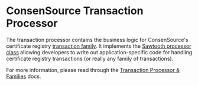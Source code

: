 # ConsenSource Transaction Processor

The transaction processor contains the business logic for ConsenSource's certificate registry [transaction family](https://sawtooth.hyperledger.org/docs/core/releases/latest/app_developers_guide/overview.html). It implements the [Sawtooth processor class](https://sawtooth.hyperledger.org/docs/core/releases/latest/_autogen/sdk_TP_tutorial_js.html) allowing developers to write out application-specific code for handling certificate registry transactions (or really any family of transactions).

For more information, please read through the [Transaction Processor & Families](https://target.github.io/consensource-docs/docs/developer/application-developers-guide/tp/transaction-processor-and-famlies/) docs.